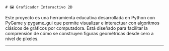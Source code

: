     # 🖼️ Graficador Interactivo 2D

Este proyecto es una herramienta educativa desarrollada en Python con PyGame y pygame_gui que permite visualizar e interactuar con algoritmos clásicos de gráficos por computadora. Está diseñado para facilitar la comprensión de cómo se construyen figuras geométricas desde cero a nivel de píxeles.

---





